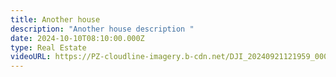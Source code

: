 ```yaml
---
title: Another house
description: "Another house description "
date: 2024-10-10T08:10:00.000Z
type: Real Estate
videoURL: https://PZ-cloudline-imagery.b-cdn.net/DJI_20240921121959_0002_D-2.jpg
---
```

